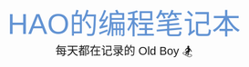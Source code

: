 <div style="font-size:50px; text-align:center;font-family: PingFangSC-Regular, PingFang SC, Sans-serif; color:rgb(31,101,192,0.7)">HAO的编程笔记本</div>



<div style="font-size:20px; text-align:center;font-family: PingFangSC-Regular, PingFang SC, Sans-serif;">每天都在记录的 Old Boy 🏂</div>